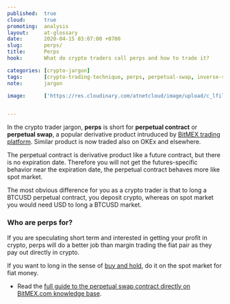 ```yaml
---
published:  true
cloud:      true
promoting:  analysis
layout:     at-glossary
date:       2020-04-15 03:07:00 +0700
slug:       perps/
title:      Perps
hook:       What do crypto traders call perps and how to trade it?

categories: [crypto-jargon]
tags:       [crypto-trading-technique, perps, perpetual-swap, inverse-swap, bitmex, deribit]
note:       jargon

image:      ['https://res.cloudinary.com/atnetcloud/image/upload/c_lfill,h_360,w_700/v1599207217/atnet/_glossary/perpetual-forever_ntpdga.jpg']


---
```


In the crypto trader jargon, **perps** is short for **perpetual contract** or **perpetual swap**, a popular derivative product intruduced by [BitMEX trading platform](http://bit.ly/2Muo11z). Similar product is now traded also on OKEx and elsewhere.

The perpetual contract is derivative product like a future contract, but there is no expiration date. Therefore you will not get the futures-specific behavior near the expiration date, the perpetual contract behaves more like spot market.

The most obvious difference for you as a crypto trader is that to long a BTCUSD perpetual contract, you deposit crypto, whereas on spot market you would need USD to long a BTCUSD market.

### Who are perps for?

If you are speculating short term and interested in getting your profit in crypto, perps will do a better job than margin trading the fiat pair as they pay out directly in crypto.

If you want to long in the sense of [buy and hold](/glossary/lth/), do it on the spot market for fiat money.

* Read the [full guide to the perpetual swap contract directly on BitMEX.com knowledge base](https://www.bitmex.com/app/perpetualContractsGuide).
